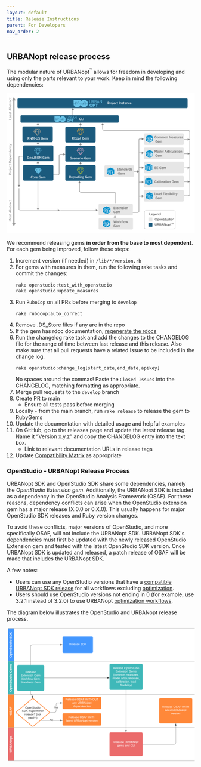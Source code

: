 ```yaml
---
layout: default
title: Release Instructions
parent: For Developers
nav_order: 2
---
```


## URBANopt release process

The modular nature of URBANopt<sup>&trade;</sup> allows for freedom in developing and using only the parts relevant to your work. Keep in mind the following dependencies:

![gem dependency chart](../doc_files/uo_dependency_rank.png)

We recommend releasing gems **in order from the base to most dependent**. For each gem being improved, follow these steps:

1. Increment version (if needed) in `/lib/*/version.rb`
1. For gems with measures in them, run the following rake tasks and commit the changes:
	```
	rake openstudio:test_with_openstudio
	rake openstudio:update_measures
	```
1. Run `RuboCop` on all PRs before merging to `develop`
    ```
	rake rubocop:auto_correct
	```
1. Remove .DS_Store files if any are in the repo
1. If the gem has rdoc documentation, [regenerate the rdocs](../developer_resources/developer_resources.md#generating-rdoc-documentation)
1. Run the changelog rake task and add the changes to the CHANGELOG file for the range of time between last release and this release. Also make sure that all pull requests have a related Issue to be included in the change log.
	```
	rake openstudio:change_log[start_date,end_date,apikey]
	```
    No spaces around the commas! Paste the `Closed Issues` into the CHANGELOG, matching formatting as appropriate.
1. Merge pull requests to the `develop` branch
1. Create PR to main
    - Ensure all tests pass before merging
1. Locally - from the main branch, run `rake release` to release the gem to RubyGems
1. Update the documentation with detailed usage and helpful examples
1. On GitHub, go to the releases page and update the latest release tag. Name it “Version x.y.z” and copy the CHANGELOG entry into the text box.
    - Link to relevant documentation URLs in release tags
1. Update [Compatibility Matrix](compatibility_matrix.md) as appropriate


### OpenStudio - URBANopt Release Process

URBANopt SDK and OpenStudio SDK share some dependencies, namely the *OpenStudio Extension gem*. Additionally, the URBANopt SDK is included as a dependency in the OpenStudio Analysis Framework (OSAF). For these reasons, dependency conflicts can arise when the OpenStudio extension gem has a major release (X.0.0 or 0.X.0). This usually happens for major OpenStudio SDK releases and Ruby version changes.

To avoid these conflicts, major versions of OpenStudio, and more specifically OSAF, will not include the URBANopt SDK. URBANopt SDK's dependencies must first be updated with the newly released OpenStudio Extension gem and tested with the latest OpenStudio SDK version. Once URBANopt SDK is updated and released, a patch release of OSAF will be made that includes the URBANopt SDK.

A few notes:

- Users can use any OpenStudio versions that have a [compatible URBANopt SDK release](compatibility_matrix.md) for all workflows excluding [optimization](../workflows/optimization).
- Users should use OpenStudio versions not ending in 0 (for example, use 3.2.1 instead of 3.2.0) to use URBANopt [optimization workflows](../workflows/optimization).

The diagram below illustrates the OpenStudio and URBANopt release process.

![urbanopt-openstudio-release-process](../doc_files/urbanopt-openstudio-dependency.png)
